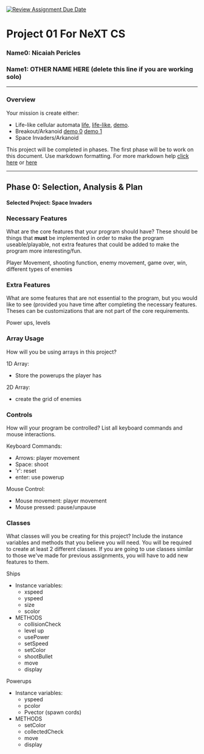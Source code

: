 [![Review Assignment Due Date](https://classroom.github.com/assets/deadline-readme-button-22041afd0340ce965d47ae6ef1cefeee28c7c493a6346c4f15d667ab976d596c.svg)](https://classroom.github.com/a/tKEUpLiS)
# Project 01 For NeXT CS
### Name0: Nicaiah Pericles
### Name1: OTHER NAME HERE (delete this line if you are working solo)
---

### Overview
Your mission is create either:
- Life-like cellular automata [life](https://en.wikipedia.org/wiki/Conway%27s_Game_of_Life), [life-like](https://en.wikipedia.org/wiki/Life-like_cellular_automaton), [demo](https://www.netlogoweb.org/launch#https://www.netlogoweb.org/assets/modelslib/Sample%20Models/Computer%20Science/Cellular%20Automata/Life.nlogo).
- Breakout/Arkanoid [demo 0](https://elgoog.im/breakout/)  [demo 1](https://www.crazygames.com/game/atari-breakout)
- Space Invaders/Arkanoid

This project will be completed in phases. The first phase will be to work on this document. Use markdown formatting. For more markdown help [click here](https://github.com/adam-p/markdown-here/wiki/Markdown-Cheatsheet) or [here](https://docs.github.com/en/get-started/writing-on-github/getting-started-with-writing-and-formatting-on-github/basic-writing-and-formatting-syntax)


---

## Phase 0: Selection, Analysis & Plan

#### Selected Project: Space Invaders

### Necessary Features
What are the core features that your program should have? These should be things that __must__ be implemented in order to make the program useable/playable, not extra features that could be added to make the program more interesting/fun.

Player Movement, shooting function, enemy movement, game over, win, different types of enemies

### Extra Features
What are some features that are not essential to the program, but you would like to see (provided you have time after completing the necessary features. Theses can be customizations that are not part of the core requirements.

Power ups, levels

### Array Usage
How will you be using arrays in this project?

1D Array:
- Store the powerups the player has

2D Array:
- create the grid of enemies


### Controls
How will your program be controlled? List all keyboard commands and mouse interactions.

Keyboard Commands:
- Arrows: player movement
- Space: shoot
- 'r': reset
- enter: use powerup

Mouse Control:
- Mouse movement: player movement
- Mouse pressed: pause/unpause


### Classes
What classes will you be creating for this project? Include the instance variables and methods that you believe you will need. You will be required to create at least 2 different classes. If you are going to use classes similar to those we've made for previous assignments, you will have to add new features to them.

Ships
- Instance variables:
  - xspeed
  - yspeed
  - size
  - scolor
- METHODS
  - collisionCheck
  - level up
  - usePower
  - setSpeed
  - setColor
  - shootBullet
  - move
  - display

Powerups
- Instance variables:
  - yspeed
  - pcolor
  - Pvector (spawn cords)
- METHODS
  - setColor
  - collectedCheck
  - move
  - display
 
